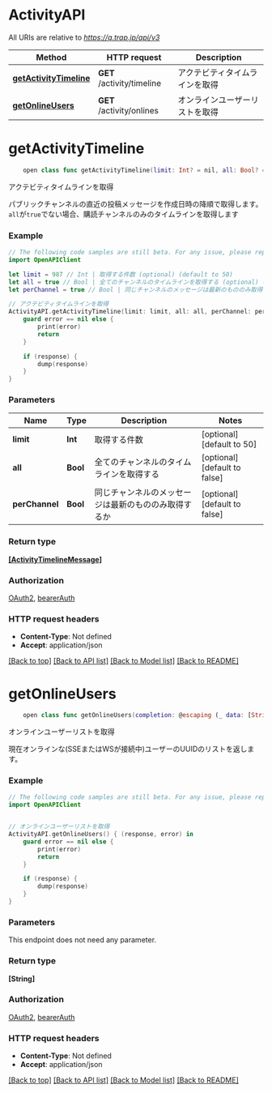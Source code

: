 # ActivityAPI

All URIs are relative to *https://q.trap.jp/api/v3*

Method | HTTP request | Description
------------- | ------------- | -------------
[**getActivityTimeline**](ActivityAPI.md#getactivitytimeline) | **GET** /activity/timeline | アクテビティタイムラインを取得
[**getOnlineUsers**](ActivityAPI.md#getonlineusers) | **GET** /activity/onlines | オンラインユーザーリストを取得


# **getActivityTimeline**
```swift
    open class func getActivityTimeline(limit: Int? = nil, all: Bool? = nil, perChannel: Bool? = nil, completion: @escaping (_ data: [ActivityTimelineMessage]?, _ error: Error?) -> Void)
```

アクテビティタイムラインを取得

パブリックチャンネルの直近の投稿メッセージを作成日時の降順で取得します。 `all`が`true`でない場合、購読チャンネルのみのタイムラインを取得します

### Example
```swift
// The following code samples are still beta. For any issue, please report via http://github.com/OpenAPITools/openapi-generator/issues/new
import OpenAPIClient

let limit = 987 // Int | 取得する件数 (optional) (default to 50)
let all = true // Bool | 全てのチャンネルのタイムラインを取得する (optional) (default to false)
let perChannel = true // Bool | 同じチャンネルのメッセージは最新のもののみ取得するか (optional) (default to false)

// アクテビティタイムラインを取得
ActivityAPI.getActivityTimeline(limit: limit, all: all, perChannel: perChannel) { (response, error) in
    guard error == nil else {
        print(error)
        return
    }

    if (response) {
        dump(response)
    }
}
```

### Parameters

Name | Type | Description  | Notes
------------- | ------------- | ------------- | -------------
 **limit** | **Int** | 取得する件数 | [optional] [default to 50]
 **all** | **Bool** | 全てのチャンネルのタイムラインを取得する | [optional] [default to false]
 **perChannel** | **Bool** | 同じチャンネルのメッセージは最新のもののみ取得するか | [optional] [default to false]

### Return type

[**[ActivityTimelineMessage]**](ActivityTimelineMessage.md)

### Authorization

[OAuth2](../README.md#OAuth2), [bearerAuth](../README.md#bearerAuth)

### HTTP request headers

 - **Content-Type**: Not defined
 - **Accept**: application/json

[[Back to top]](#) [[Back to API list]](../README.md#documentation-for-api-endpoints) [[Back to Model list]](../README.md#documentation-for-models) [[Back to README]](../README.md)

# **getOnlineUsers**
```swift
    open class func getOnlineUsers(completion: @escaping (_ data: [String]?, _ error: Error?) -> Void)
```

オンラインユーザーリストを取得

現在オンラインな(SSEまたはWSが接続中)ユーザーのUUIDのリストを返します。

### Example
```swift
// The following code samples are still beta. For any issue, please report via http://github.com/OpenAPITools/openapi-generator/issues/new
import OpenAPIClient


// オンラインユーザーリストを取得
ActivityAPI.getOnlineUsers() { (response, error) in
    guard error == nil else {
        print(error)
        return
    }

    if (response) {
        dump(response)
    }
}
```

### Parameters
This endpoint does not need any parameter.

### Return type

**[String]**

### Authorization

[OAuth2](../README.md#OAuth2), [bearerAuth](../README.md#bearerAuth)

### HTTP request headers

 - **Content-Type**: Not defined
 - **Accept**: application/json

[[Back to top]](#) [[Back to API list]](../README.md#documentation-for-api-endpoints) [[Back to Model list]](../README.md#documentation-for-models) [[Back to README]](../README.md)

